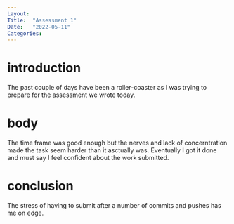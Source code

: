 ```yaml
---
Layout:
Title:  "Assessment 1"
Date:   "2022-05-11"
Categories:
---
```

# introduction
The past couple of days have been a roller-coaster as I was trying to prepare for the assessment we wrote today.


# body
The time frame was good enough but the nerves and lack of concerntration made the task seem harder than it asctually was. Eventually I got it done and must say I feel confident about the work submitted.



# conclusion
The stress of having to submit after a number of commits and pushes has me on edge.